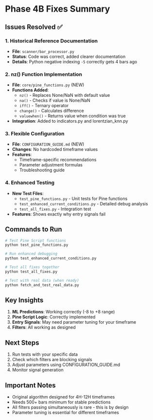 # Phase 4B Fixes Summary

## Issues Resolved ✅

### 1. **Historical Reference Documentation**
- **File**: `scanner/bar_processor.py`
- **Status**: Code was correct, added clearer documentation
- **Details**: Python negative indexing `-5` correctly gets 4 bars ago

### 2. **nz() Function Implementation**
- **File**: `core/pine_functions.py` (NEW)
- **Functions Added**:
  - `nz()` - Replaces None/NaN with default value
  - `na()` - Checks if value is None/NaN
  - `iff()` - Ternary operator
  - `change()` - Calculates difference
  - `valuewhen()` - Returns value when condition was true
- **Integration**: Added to indicators.py and lorentzian_knn.py

### 3. **Flexible Configuration**
- **File**: `CONFIGURATION_GUIDE.md` (NEW)
- **Changes**: No hardcoded timeframe values
- **Features**:
  - Timeframe-specific recommendations
  - Parameter adjustment formulas
  - Troubleshooting guide

### 4. **Enhanced Testing**
- **New Test Files**:
  - `test_pine_functions.py` - Unit tests for Pine functions
  - `test_enhanced_current_conditions.py` - Detailed debug analysis
  - `test_all_fixes.py` - Integration test
- **Features**: Shows exactly why entry signals fail

## Commands to Run

```bash
# Test Pine Script functions
python test_pine_functions.py

# Run enhanced debugging
python test_enhanced_current_conditions.py

# Test all fixes together
python test_all_fixes.py

# Test with real data (when ready)
python fetch_and_test_real_data.py
```

## Key Insights

1. **ML Predictions**: Working correctly (-8 to +8 range)
2. **Pine Script Logic**: Correctly implemented
3. **Entry Signals**: May need parameter tuning for your timeframe
4. **Filters**: All working as designed

## Next Steps

1. Run tests with your specific data
2. Check which filters are blocking signals
3. Adjust parameters using CONFIGURATION_GUIDE.md
4. Monitor signal generation

## Important Notes

- Original algorithm designed for 4H-12H timeframes
- Needs 500+ bars minimum for stable predictions
- All filters passing simultaneously is rare - this is by design
- Parameter tuning is essential for different timeframes
